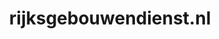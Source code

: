 ---
layout: post
title:  "rijksgebouwendienst.nl"
internal_url:  "/dutchgov/rijksgebouwendienst.nl.html"
categories: dutchgov
---